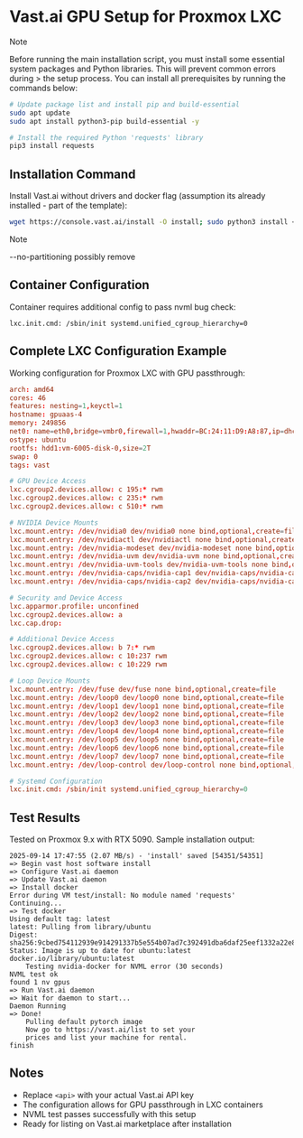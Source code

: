 # Vast.ai GPU Setup for Proxmox LXC

> [!NOTE]
> Before running the main installation script, you must install some essential system packages and Python libraries. This will prevent common errors during > the setup process. You can install all prerequisites by running the commands below:

```bash
# Update package list and install pip and build-essential
sudo apt update
sudo apt install python3-pip build-essential -y

# Install the required Python 'requests' library
pip3 install requests
```

## Installation Command

Install Vast.ai without drivers and docker flag (assumption its already installed - part of the template):

```bash
wget https://console.vast.ai/install -O install; sudo python3 install <api> --no-partitioning --no-driver --no-docker; history -d $((HISTCMD-1))
```
> [!NOTE]
> --no-partitioning possibly remove

## Container Configuration

Container requires additional config to pass nvml bug check:

```
lxc.init.cmd: /sbin/init systemd.unified_cgroup_hierarchy=0
```

## Complete LXC Configuration Example

Working configuration for Proxmox LXC with GPU passthrough:

```conf
arch: amd64
cores: 46
features: nesting=1,keyctl=1
hostname: gpuaas-4
memory: 249856
net0: name=eth0,bridge=vmbr0,firewall=1,hwaddr=BC:24:11:D9:A8:87,ip=dhcp,tag=30,type=veth
ostype: ubuntu
rootfs: hdd1:vm-6005-disk-0,size=2T
swap: 0
tags: vast

# GPU Device Access
lxc.cgroup2.devices.allow: c 195:* rwm
lxc.cgroup2.devices.allow: c 235:* rwm
lxc.cgroup2.devices.allow: c 510:* rwm

# NVIDIA Device Mounts
lxc.mount.entry: /dev/nvidia0 dev/nvidia0 none bind,optional,create=file
lxc.mount.entry: /dev/nvidiactl dev/nvidiactl none bind,optional,create=file
lxc.mount.entry: /dev/nvidia-modeset dev/nvidia-modeset none bind,optional,create=file
lxc.mount.entry: /dev/nvidia-uvm dev/nvidia-uvm none bind,optional,create=file
lxc.mount.entry: /dev/nvidia-uvm-tools dev/nvidia-uvm-tools none bind,optional,create=file
lxc.mount.entry: /dev/nvidia-caps/nvidia-cap1 dev/nvidia-caps/nvidia-cap1 none bind,optional,create=file
lxc.mount.entry: /dev/nvidia-caps/nvidia-cap2 dev/nvidia-caps/nvidia-cap2 none bind,optional,create=file

# Security and Device Access
lxc.apparmor.profile: unconfined
lxc.cgroup2.devices.allow: a
lxc.cap.drop: 

# Additional Device Access
lxc.cgroup2.devices.allow: b 7:* rwm
lxc.cgroup2.devices.allow: c 10:237 rwm
lxc.cgroup2.devices.allow: c 10:229 rwm

# Loop Device Mounts
lxc.mount.entry: /dev/fuse dev/fuse none bind,optional,create=file
lxc.mount.entry: /dev/loop0 dev/loop0 none bind,optional,create=file
lxc.mount.entry: /dev/loop1 dev/loop1 none bind,optional,create=file
lxc.mount.entry: /dev/loop2 dev/loop2 none bind,optional,create=file
lxc.mount.entry: /dev/loop3 dev/loop3 none bind,optional,create=file
lxc.mount.entry: /dev/loop4 dev/loop4 none bind,optional,create=file
lxc.mount.entry: /dev/loop5 dev/loop5 none bind,optional,create=file
lxc.mount.entry: /dev/loop6 dev/loop6 none bind,optional,create=file
lxc.mount.entry: /dev/loop7 dev/loop7 none bind,optional,create=file
lxc.mount.entry: /dev/loop-control dev/loop-control none bind,optional,create=file

# Systemd Configuration
lxc.init.cmd: /sbin/init systemd.unified_cgroup_hierarchy=0
```

## Test Results

Tested on Proxmox 9.x with RTX 5090. Sample installation output:

```
2025-09-14 17:47:55 (2.07 MB/s) - 'install' saved [54351/54351]
=> Begin vast host software install
=> Configure Vast.ai daemon
=> Update Vast.ai daemon
=> Install docker
Error during VM test/install: No module named 'requests'
Continuing...
=> Test docker
Using default tag: latest
latest: Pulling from library/ubuntu
Digest: sha256:9cbed754112939e914291337b5e554b07ad7c392491dba6daf25eef1332a22e8
Status: Image is up to date for ubuntu:latest
docker.io/library/ubuntu:latest
    Testing nvidia-docker for NVML error (30 seconds)
NVML test ok
found 1 nv gpus
=> Run Vast.ai daemon
=> Wait for daemon to start...
Daemon Running                
=> Done!
    Pulling default pytorch image
    Now go to https://vast.ai/list to set your
    prices and list your machine for rental.
finish
```

## Notes

- Replace `<api>` with your actual Vast.ai API key
- The configuration allows for GPU passthrough in LXC containers
- NVML test passes successfully with this setup
- Ready for listing on Vast.ai marketplace after installation

